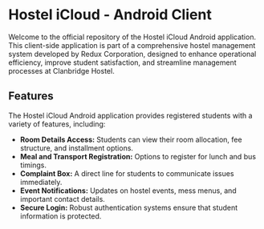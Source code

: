 # Hostel iCloud - Android Client

Welcome to the official repository of the Hostel iCloud Android application. This client-side application is part of a comprehensive hostel management system developed by Redux Corporation, designed to enhance operational efficiency, improve student satisfaction, and streamline management processes at Clanbridge Hostel.

## Features

The Hostel iCloud Android application provides registered students with a variety of features, including:

- **Room Details Access:** Students can view their room allocation, fee structure, and installment options.
- **Meal and Transport Registration:** Options to register for lunch and bus timings.
- **Complaint Box:** A direct line for students to communicate issues immediately.
- **Event Notifications:** Updates on hostel events, mess menus, and important contact details.
- **Secure Login:** Robust authentication systems ensure that student information is protected.

